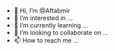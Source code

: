 - 👋 Hi, I’m @Aftabmir
- 👀 I’m interested in ...
- 🌱 I’m currently learning ...
- 💞️ I’m looking to collaborate on ...
- 📫 How to reach me ...

<!---
Aftabmir/Aftabmir is a ✨ special ✨ repository because its `README.md` (this file) appears on your GitHub profile.
You can click the Preview link to take a look at your changes.
--->
